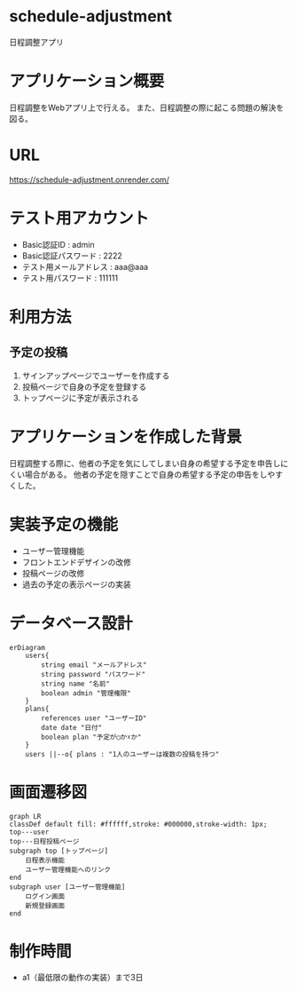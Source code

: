 # schedule-adjustment
日程調整アプリ

# アプリケーション概要
日程調整をWebアプリ上で行える。
また、日程調整の際に起こる問題の解決を図る。

# URL
https://schedule-adjustment.onrender.com/

# テスト用アカウント
- Basic認証ID : admin
- Basic認証パスワード : 2222
- テスト用メールアドレス : aaa@aaa
- テスト用パスワード : 111111

# 利用方法
## 予定の投稿
1. サインアップページでユーザーを作成する
2. 投稿ページで自身の予定を登録する
3. トップページに予定が表示される

# アプリケーションを作成した背景
日程調整する際に、他者の予定を気にしてしまい自身の希望する予定を申告しにくい場合がある。
他者の予定を隠すことで自身の希望する予定の申告をしやすくした。

<!-- # 洗い出した要件 -->
<!-- 未記載 -->

<!-- # 実装した機能についての画像やGIFおよびその説明 -->
<!-- 未記載 -->

# 実装予定の機能
- ユーザー管理機能
- フロントエンドデザインの改修
- 投稿ページの改修
- 過去の予定の表示ページの実装

# データベース設計
```mermaid
erDiagram
	users{
		string email "メールアドレス"
		string password "パスワード"
		string name "名前"
		boolean admin "管理権限"
	}
	plans{
		references user "ユーザーID"
		date date "日付"
		boolean plan "予定が◯か☓か"
	}
	users ||--o{ plans : "1人のユーザーは複数の投稿を持つ"
```

# 画面遷移図
```mermaid
graph LR
classDef default fill: #ffffff,stroke: #000000,stroke-width: 1px;
top---user
top---日程投稿ページ
subgraph top [トップページ]
	日程表示機能
	ユーザー管理機能へのリンク
end
subgraph user [ユーザー管理機能]
	ログイン画面
	新規登録画面
end
```


<!-- # 開発環境 -->
<!-- 未記載 -->

<!-- # ローカルでの動作方法 -->
<!-- 未記載 -->

<!-- # 工夫したポイント -->
<!-- 未記載 -->
<!--  -->
<!-- # 改善点 -->
<!-- 未記載 -->

# 制作時間
- a1（最低限の動作の実装）まで3日